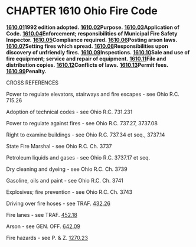 CHAPTER 1610 Ohio Fire Code
===========================

[**1610.01**](5a38bc94.html)**1992 edition adopted.**
[**1610.02**](5a3e534b.html)**Purpose.**
[**1610.03**](5a412d34.html)**Application of Code.**
[**1610.04**](5a442eb1.html)**Enforcement; responsibilities of Municipal
Fire Safety Inspector.** [**1610.05**](5a4efc34.html)**Compliance
required.** [**1610.06**](5a54e687.html)**Posting arson laws.**
[**1610.07**](5a58af40.html)**Setting fires which spread.**
[**1610.08**](5a5cb68b.html)**Responsibilities upon discovery of
unfriendly fires.** [**1610.09**](5a64f2b3.html)**Inspections.**
[**1610.10**](5a672700.html)**Sale and use of fire equipment; service
and repair of equipment.** [**1610.11**](5a6d0a7c.html)**File and
distribution copies.** [**1610.12**](5a70bde3.html)**Conflicts of
laws.** [**1610.13**](5a7508e0.html)**Permit fees.**
[**1610.99**](5a799e4d.html)**Penalty.**

CROSS REFERENCES

Power to regulate elevators, stairways and fire escapes - see Ohio R.C.
715.26

Adoption of technical codes - see Ohio R.C. 731.231

Power to regulate against fires - see Ohio R.C. 737.27, 3737.08

Right to examine buildings - see Ohio R.C. 737.34 et seq., 3737.14

State Fire Marshal - see Ohio R.C. Ch. 3737

Petroleum liquids and gases - see Ohio R.C. 3737.17 et seq.

Dry cleaning and dyeing - see Ohio R.C. Ch. 3739

Gasoline, oils and paint - see Ohio R.C. Ch. 3741

Explosives; fire prevention - see Ohio R.C. Ch. 3743

Driving over fire hoses - see TRAF. [432.26](1ff41c54.html)

Fire lanes - see TRAF. [452.18](275c2273.html)

Arson - see GEN. OFF. [642.09](32c4815f.html)

Fire hazards - see P. & Z. [1270.23](512dadea.html)
